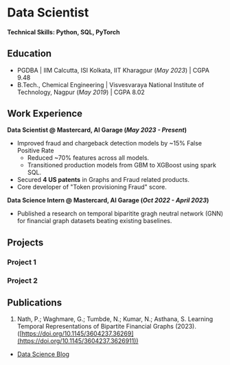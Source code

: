 # Data Scientist

#### Technical Skills: Python, SQL, PyTorch

## Education
- PGDBA | IIM Calcutta, ISI Kolkata, IIT Kharagpur (_May 2023_) | CGPA 9.48 								       		
- B.Tech., Chemical Engineering | Visvesvaraya National Institute of Technology, Nagpur (_May 2019_) | CGPA 8.02

## Work Experience
**Data Scientist @ Mastercard, AI Garage (_May 2023 - Present_)**
- Improved fraud and chargeback detection models by ~15% False Positive Rate
     - Reduced ~70% features across all models.
     - Transitioned production models from GBM to XGBoost using spark SQL.
- Secured **4 US patents** in Graphs and Fraud related products.
- Core developer of "Token provisioning Fraud" score. 

**Data Science Intern @ Mastercard, AI Garage (_Oct 2022 - April 2023_)**
- Published a research on temporal biparitite gragh neutral network (GNN) for financial graph datasets beating existing baselines.

## Projects
### Project 1

### Project 2

## Publications
1. Nath, P.; Waghmare, G.; Tumbde, N.; Kumar, N.; Asthana, S. Learning Temporal Representations of Bipartite Financial Graphs (2023). ([https://doi.org/10.1145/3604237.36269](https://doi.org/10.1145/3604237.3626911))
   
- [Data Science Blog](https://medium.com/@shawhin)
